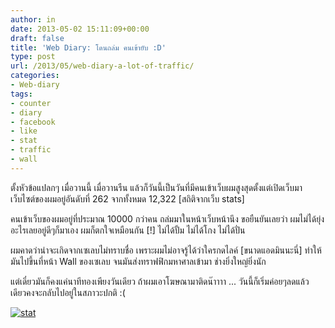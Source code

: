 ```yaml
---
author: in
date: 2013-05-02 15:11:09+00:00
draft: false
title: 'Web Diary: โดนถล่ม คนเข้ายับ :D'
type: post
url: /2013/05/web-diary-a-lot-of-traffic/
categories:
- Web-diary
tags:
- counter
- diary
- facebook
- like
- stat
- traffic
- wall
---
```


ตั้งหัวข้อแปลกๆ เมื่อวานนี้ เมื่อวานรืน แล้วก็วันนี้เป็นวันที่มีคนเข้าเว็บผมสูงสุดตั้งแต่เปิดเว็บมา เว็บไซต์ของผมอยู่อันดับที่ 262 จากทั้งหมด 12,322 [สถิติจากเว็บ stats]

คนเข้าเว็บของผมอยู่ที่ประมาณ 10000 กว่าคน ถล่มมาในหน้าเว็บหน้านึง ขอยืนยันเลยว่า ผมไม่ได้ยุ่งอะไรเลยอยู่ดีๆก็มาเอง ผมก็ตกใจเหมือนกัน [!] ไม่ได้ปั้ม ไม่ได้โกง ไม่ได้ปั่น

ผมคาดว่าน่าจะเกิดจากเซเลบไม่ทราบชื่อ เพราะผมไม่อาจรู้ได้ว่าใครกดไลค์ [ขนาดแอดมินนะนี่] ทำให้มันไปขึ้นที่หน้า Wall ของเซเลบ จนมันส่งทราฟฟิกมหาศาลเข้ามา ช่างยิ่งใหญ่ยิ่งนัก

แต่เดี๋ยวมันก็คงแค่นาทีทองเพียงวันเดียว ถ้าผมเอาโฆษณามาติดน๊าาาา ... วันนี้ก็เริ่มค่อยๆลดแล้ว เดียวคงจะกลับไปอยู่ในสภาวะปกติ :(

[![stat](https://www.cyruszh.com/wp-content/uploads/2013/05/stat.jpg)
](https://www.cyruszh.com/wp-content/uploads/2013/05/stat.jpg)


